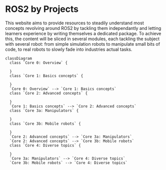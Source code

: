 # ROS2 by Projects

This website aims to provide resources to steadily understand most concepts revolving around ROS2 by tackling them independantly and letting learners experience by writing themselves a dedicated package. To achieve this, the content will be sliced in several modules, each tackling the subject with several robot: from simple simulation robots to manipulate small bits of code, to real robots to slowly fade into industries actual tasks.

``` mermaid
classDiagram
  class `Core 0: Overview` {

  }
  class `Core 1: Basics concepts` {

  }
  `Core 0: Overview` --> `Core 1: Basics concepts`
  class `Core 2: Advanced concepts` {

  }
  `Core 1: Basics concepts` --> `Core 2: Advanced concepts`
  class `Core 3a: Manipulators` {

  }
  class `Core 3b: Mobile robots` {

  }
  `Core 2: Advanced concepts` --> `Core 3a: Manipulators`
  `Core 2: Advanced concepts` --> `Core 3b: Mobile robots`
  class `Core 4: Diverse topics` {

  }
  `Core 3a: Manipulators` --> `Core 4: Diverse topics`
  `Core 3b: Mobile robots` --> `Core 4: Diverse topics`
```
